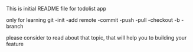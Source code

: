 This is initial README file for todolist app

only for learning git
-init
-add remote
-commit
-push
-pull
-checkout -b
-branch

please consider to read about that topic, that will help you to building your feature
